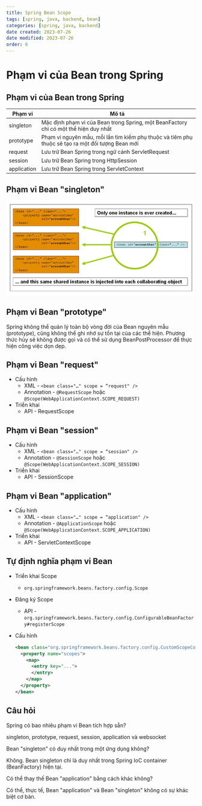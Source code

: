 ```yaml
---
title: Spring Bean Scope
tags: [spring, java, backend, bean]
categories: [spring, java, backend]
date created: 2023-07-26
date modified: 2023-07-26
order: 6
---
```


# Phạm vi của Bean trong Spring

## Phạm vi của Bean trong Spring

| Phạm vi     | Mô tả                                                     |
| ----------- | --------------------------------------------------------- |
| singleton   | Mặc định phạm vi của Bean trong Spring, một BeanFactory chỉ có một thể hiện duy nhất |
| prototype   | Phạm vi nguyên mẫu, mỗi lần tìm kiếm phụ thuộc và tiêm phụ thuộc sẽ tạo ra một đối tượng Bean mới |
| request     | Lưu trữ Bean Spring trong ngữ cảnh ServletRequest          |
| session     | Lưu trữ Bean Spring trong HttpSession                      |
| application | Lưu trữ Bean Spring trong ServletContext                   |

## Phạm vi Bean "singleton"

![](https://raw.githubusercontent.com/vanhung4499/images/master/snap/20221221170833.png)

## Phạm vi Bean "prototype"

Spring không thể quản lý toàn bộ vòng đời của Bean nguyên mẫu (prototype), cũng không thể ghi nhớ sự tồn tại của các thể hiện. Phương thức hủy sẽ không được gọi và có thể sử dụng BeanPostProcessor để thực hiện công việc dọn dẹp.

## Phạm vi Bean "request"

- Cấu hình
  - XML - `<bean class="…" scope = “request" />`
  - Annotation - `@RequestScope` hoặc `@Scope(WebApplicationContext.SCOPE_REQUEST)`
- Triển khai
  - API - RequestScope

## Phạm vi Bean "session"

- Cấu hình
  - XML - `<bean class="…" scope = “session" />`
  - Annotation - `@SessionScope` hoặc `@Scope(WebApplicationContext.SCOPE_SESSION)`
- Triển khai
  - API - SessionScope

## Phạm vi Bean "application"

- Cấu hình
  - XML - `<bean class="…" scope = “application" />`
  - Annotation - `@ApplicationScope` hoặc `@Scope(WebApplicationContext.SCOPE_APPLICATION)`
- Triển khai
  - API - ServletContextScope

## Tự định nghĩa phạm vi Bean

- Triển khai Scope
  - `org.springframework.beans.factory.config.Scope`
- Đăng ký Scope
  - API - `org.springframework.beans.factory.config.ConfigurableBeanFactory#registerScope`
- Cấu hình

  ```xml
  <bean class="org.springframework.beans.factory.config.CustomScopeConfigurer">
    <property name="scopes">
      <map>
        <entry key="...">
        </entry>
      </map>
    </property>
  </bean>
  ```

## Câu hỏi

Spring có bao nhiêu phạm vi Bean tích hợp sẵn?

singleton, prototype, request, session, application và websocket

Bean "singleton" có duy nhất trong một ứng dụng không?

Không. Bean singleton chỉ là duy nhất trong Spring IoC container (BeanFactory) hiện tại.

Có thể thay thế Bean "application" bằng cách khác không?

Có thể, thực tế, Bean "application" và Bean "singleton" không có sự khác biệt cơ bản.
